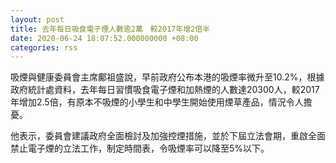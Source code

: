 ```yaml
---
layout: post
title: 去年每日吸食電子煙人數逾2萬　較2017年增2倍半
date: 2020-06-24 18:07:52.000000000 +08:00
categories: rss
---
```


吸煙與健康委員會主席鄺祖盛說，早前政府公布本港的吸煙率微升至10.2%，根據政府統計處資料，去年每日習慣吸食電子煙和加熱煙的人數達20300人，較2017年增加2.5倍，有原本不吸煙的小學生和中學生開始使用煙草產品，情況令人擔憂。

他表示，委員會建議政府全面檢討及加強控煙措施，並於下屆立法會期，重啟全面禁止電子煙的立法工作，制定時間表，令吸煙率可以降至5%以下。
